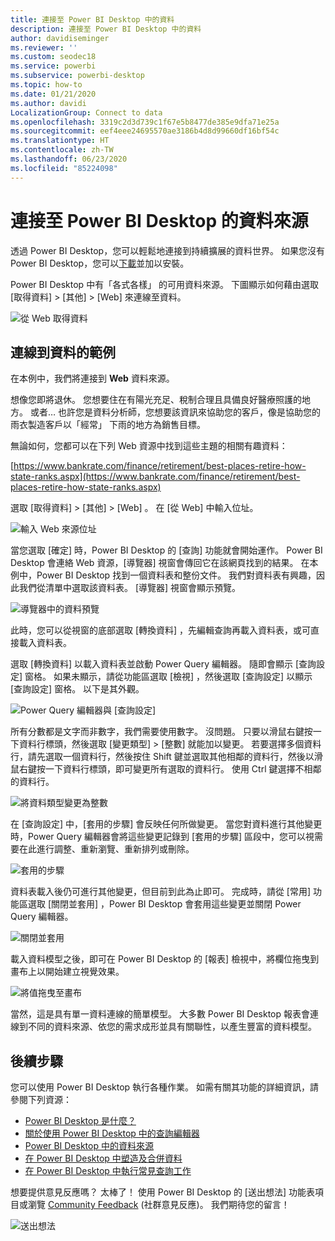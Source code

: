 ```yaml
---
title: 連接至 Power BI Desktop 中的資料
description: 連接至 Power BI Desktop 中的資料
author: davidiseminger
ms.reviewer: ''
ms.custom: seodec18
ms.service: powerbi
ms.subservice: powerbi-desktop
ms.topic: how-to
ms.date: 01/21/2020
ms.author: davidi
LocalizationGroup: Connect to data
ms.openlocfilehash: 3319c2d3d739c1f67e5b8477de385e9dfa71e25a
ms.sourcegitcommit: eef4eee24695570ae3186b4d8d99660df16bf54c
ms.translationtype: HT
ms.contentlocale: zh-TW
ms.lasthandoff: 06/23/2020
ms.locfileid: "85224098"
---
```

# <a name="connect-to-data-sources-in-power-bi-desktop"></a>連接至 Power BI Desktop 的資料來源

透過 Power BI Desktop，您可以輕鬆地連接到持續擴展的資料世界。 如果您沒有 Power BI Desktop，您可以[下載](https://go.microsoft.com/fwlink/?LinkID=521662)並加以安裝。

Power BI Desktop 中有「各式各樣」  的可用資料來源。 下圖顯示如何藉由選取 [取得資料]   > [其他]   > [Web]  來連線至資料。

![從 Web 取得資料](media/desktop-connect-to-data/get-data-from-the-web.png)

## <a name="example-of-connecting-to-data"></a>連線到資料的範例

在本例中，我們將連接到 **Web** 資料來源。

想像您即將退休。 您想要住在有陽光充足、稅制合理且具備良好醫療照護的地方。 或者… 也許您是資料分析師，您想要該資訊來協助您的客戶，像是協助您的雨衣製造客戶以「經常」  下雨的地方為銷售目標。

無論如何，您都可以在下列 Web 資源中找到這些主題的相關有趣資料：

[https://www.bankrate.com/finance/retirement/best-places-retire-how-state-ranks.aspx](https://www.bankrate.com/finance/retirement/best-places-retire-how-state-ranks.aspx)

選取 [取得資料]   > [其他]   > [Web]  。 在 [從 Web]  中輸入位址。

![輸入 Web 來源位址](media/desktop-connect-to-data/connecttodata_3.png)

當您選取 [確定]  時，Power BI Desktop 的 [查詢]  功能就會開始運作。 Power BI Desktop 會連絡 Web 資源，[導覽器]  視窗會傳回它在該網頁找到的結果。 在本例中，Power BI Desktop 找到一個資料表和整份文件。 我們對資料表有興趣，因此我們從清單中選取該資料表。 [導覽器]  視窗會顯示預覽。

![導覽器中的資料預覽](media/desktop-connect-to-data/datasources_fromnavigatordialog.png)

此時，您可以從視窗的底部選取 [轉換資料]  ，先編輯查詢再載入資料表，或可直接載入資料表。

選取 [轉換資料]  以載入資料表並啟動 Power Query 編輯器。 隨即會顯示 [查詢設定]  窗格。 如果未顯示，請從功能區選取 [檢視]  ，然後選取 [查詢設定]  以顯示 [查詢設定]  窗格。 以下是其外觀。

![Power Query 編輯器與 [查詢設定]](media/desktop-connect-to-data/designer_gsg_editquery.png)

所有分數都是文字而非數字，我們需要使用數字。 沒問題。 只要以滑鼠右鍵按一下資料行標頭，然後選取 [變更類型]   > [整數]  就能加以變更。 若要選擇多個資料行，請先選取一個資料行，然後按住 Shift 鍵並選取其他相鄰的資料行，然後以滑鼠右鍵按一下資料行標頭，即可變更所有選取的資料行。 使用 Ctrl 鍵選擇不相鄰的資料行。

![將資料類型變更為整數](media/desktop-connect-to-data/designer_gsg_changedatatype.png)

在 [查詢設定]  中，[套用的步驟]  會反映任何所做變更。 當您對資料進行其他變更時，Power Query 編輯器會將這些變更記錄到 [套用的步驟]  區段中，您可以視需要在此進行調整、重新瀏覽、重新排列或刪除。

![套用的步驟](media/desktop-connect-to-data/designer_gsg_appliedsteps_changedtype.png)

資料表載入後仍可進行其他變更，但目前到此為止即可。 完成時，請從 [常用]  功能區選取 [關閉並套用]  ，Power BI Desktop 會套用這些變更並關閉 Power Query 編輯器。

![關閉並套用](media/desktop-connect-to-data/connecttodata_closenload.png)

載入資料模型之後，即可在 Power BI Desktop 的 [報表]  檢視中，將欄位拖曳到畫布上以開始建立視覺效果。

![將值拖曳至畫布](media/desktop-connect-to-data/connecttodata_dragontoreportview.png)

當然，這是具有單一資料連線的簡單模型。 大多數 Power BI Desktop 報表會連線到不同的資料來源、依您的需求成形並具有關聯性，以產生豐富的資料模型。

## <a name="next-steps"></a>後續步驟
您可以使用 Power BI Desktop 執行各種作業。 如需有關其功能的詳細資訊，請參閱下列資源：

* [Power BI Desktop 是什麼？](../fundamentals/desktop-what-is-desktop.md)
* [關於使用 Power BI Desktop 中的查詢編輯器](../transform-model/desktop-query-overview.md)
* [Power BI Desktop 中的資料來源](desktop-data-sources.md)
* [在 Power BI Desktop 中塑造及合併資料](desktop-shape-and-combine-data.md)
* [在 Power BI Desktop 中執行常見查詢工作](../transform-model/desktop-common-query-tasks.md)   

想要提供意見反應嗎？ 太棒了！ 使用 Power BI Desktop 的 [送出想法]  功能表項目或瀏覽 [Community Feedback](https://community.powerbi.com/t5/Community-Feedback/bd-p/community-feedback) (社群意見反應)。 我們期待您的留言！

![送出想法](media/desktop-connect-to-data/sendfeedback.png)
